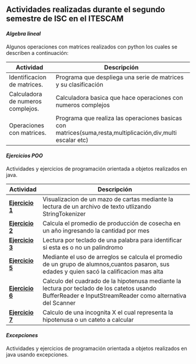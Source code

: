 ## Actividades realizadas durante el segundo semestre de ISC en el ITESCAM
#### *Algebra lineal*
Algunos operaciones con matrices realizados con python los cuales se describen a continuación:

| Actividad| Descripción |
| --- | --- |
| Identificacion de matrices.| Programa que despliega una serie de matrices y su clasificación|
| Calculadora de numeros complejos.|Calculadora basica que hace operaciones con numeros complejos|
| Operaciones con matrices.|Programa que realiza las operaciones basicas con matrices(suma,resta,multiplicación,div,multi escalar etc)|

#### *Ejercicios POO*
Actividades y ejercicios de programación orientada a objetos realizados en java.

| Actividad| Descripción |
| --- | --- |
| [**Ejercicio 1**](Ejercicios%20POO/ejercicio1/README.md) |Visualizacion de un mazo de cartas mediante la lectura de un archivo de texto utlizando StringTokenizer|
| [**Ejercicio 2**](Ejercicios%20POO/ejercicio2/README.md) |Calcula el promedio de producción de cosecha en un año ingresando la cantidad por mes |
| [**Ejercicio 3**](Ejercicios%20POO/Ejercicio3/README.md) |Lectura por teclado de una palabra para identificar si esta es o no un palindromo|
| [**Ejercicio 5**](Ejercicios%20POO/Ejercicio5/README.md)|Mediante el uso de arreglos se calcula el promedio de un grupo de alumnos,cuantos pasaron, sus edades y quien sacó la calificacion mas alta|
| [**Ejercicio 6**](Ejercicios%20POO/ejercicio6/README.md) |Calculo del cuadrado de la hipotenusa mediante la lectura por teclado de los catetos usando BufferReader e InputStreamReader como alternativa del Scanner|
| [**Ejercicio 7**](Ejercicios%20POO/ejercicio7/README.md) |Calculo de una incognita X el cual representa la hipotenusa o un cateto a calcular |


#### *Excepciones*
Actividades y ejercicios de programación orientada a objetos realizados en java usando excepciones.

